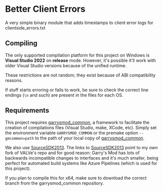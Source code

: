 # Better Client Errors
A very simple binary module that adds timestamps to client error logs for clientside_errors.txt

## Compiling

The only supported compilation platform for this project on Windows is **Visual Studio 2022** on **release** mode. However, it's possible it'll work with older Visual Studio versions because of the unified runtime.

These restrictions are not random; they exist because of ABI compatibility reasons.

If stuff starts erroring or fails to work, be sure to check the correct line endings (`\n` and such) are present in the files for each OS.

## Requirements

This project requires [garrysmod\_common][1], a framework to facilitate the creation of compilations files (Visual Studio, make, XCode, etc). Simply set the environment variable `GARRYSMOD_COMMON` or the premake option `--gmcommon=path` to the path of your local copy of [garrysmod\_common][1].

We also use [SourceSDK2013][2]. The links to [SourceSDK2013][2] point to my own fork of VALVe's repo and for good reason: Garry's Mod has lots of backwards incompatible changes to interfaces and it's much smaller, being perfect for automated build systems like Azure Pipelines (which is used for this project).

If you plan to compile this for x64, make sure to download the correct branch from the garrysmod_common repository.

  [1]: https://github.com/danielga/garrysmod_common
  [2]: https://github.com/danielga/sourcesdk-minimal